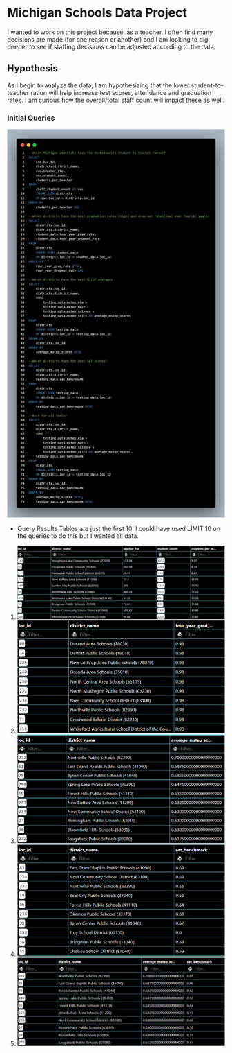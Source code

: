 # Michigan Schools Data Project
I wanted to work on this project because, as a teacher, I often find many decisions are made (for one reason or another) and I am looking to dig deeper to see if staffing decisions can be adjusted according to the data.
## Hypothesis
As I begin to analyze the data, I am hypothesizing that the lower student-to-teacher ration will help increase test scores, attendance and graduation rates. I am curious how the overall/total staff count will impact these as well.

### Initial Queries
![alt text](image.png)
* Query Results
Tables are just the first 10. I could have used LIMIT 10 on the queries to do this but I wanted all data.
1) ![alt text](image-1.png)
2) ![alt text](image-2.png)
3) ![alt text](image-3.png)
4) ![alt text](image-4.png)
5) ![alt text](image-5.png)